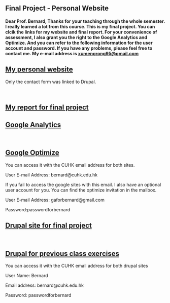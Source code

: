 <h2>Final Project - Personal Website</h2>
<h4>Dear Prof. Bernard,
Thanks for your teaching through the whole semester. I really learned a lot from this course.
This is my final project. You can clcik the links for my website and final report.
For your convenience of assessment, I also grant you the right to the Google Analytics and Optimize. And you can refer to the following information for the user account and password. 
If you have any problems, please feel free to contact me. 
My e-mail address is <a href="mailto:"xumengrong95@gmail.com">xumengrong95@gmail.com</a>
 </h4>

<a href="http://dev-megan-personalsite.pantheonsite.io/final/index-dark.html"><h2>My personal website</h2></a>
<p>Only the contact form was linked to Drupal.</p>
<br>
<a href="http://dev-megan-personalsite.pantheonsite.io/Xu-Mengrong_final_report.pdf"><h2>My report for final project</h2></a>

<a href="https://analytics.google.com/analytics/web/#embed/report-home/a110548167w164928362p165622190/"><h2>Google Analytics</h2></a>
<br>
<a href="https://optimize.google.com/optimize/home/#/accounts"><h2>Google Optimize</h2></a>
<p>You can access it with the CUHK email address for both sites.</p>
<p>User E-mail Address: bernard@cuhk.edu.hk</p>
<p>If you fail to access the google sites with this email. I also have an optional user account for you. You can find the optimize invitation in the mailbox.</p>
<p>User E-mail Address: gaforbernard@gmail.com</p>
<p>Password:passwordforbernard</p>


<a href="http://dev-megan-personalsite.pantheonsite.io/"><h2>Drupal site for final project</h2></a>
<br>
<a href="http://dev-comm5961-demo.pantheonsite.io/"><h2>Drupal for previous class exercises</h2></a>
<p>You can access it with the CUHK email address for both drupal sites</p>
<p>User Name: Bernard</p>
<p>Email address: bernard@cuhk.edu.hk</p>
<p>Password: passwordforbernard</p>


